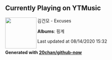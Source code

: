 ## Currently Playing on YTMusic

[<img align="left" width="100" src="https://lh3.googleusercontent.com/S0WUlTNEY2LUObVdmU2L01V9NowN3FGewn84UiPBLuDKnWCG14var02owLk4J1LbKuGG-JBzdYiA9TPF">](https://music.youtube.com/channel/UC3M2IkAU3VrLfyMtVjp8pPA)

김건모 - Excuses

**Albums**: 핑계

Last updated at 08/14/2020 15:32

#### Generated with [20chan/github-now](https://github.com/20chan/github-now)


<!--
**20chan/20chan** is a ✨ _special_ ✨ repository because its `README.md` (this file) appears on your GitHub profile.

Here are some ideas to get you started:

- 🔭 I’m currently working on ...
- 🌱 I’m currently learning ...
- 👯 I’m looking to collaborate on ...
- 🤔 I’m looking for help with ...
- 💬 Ask me about ...
- 📫 How to reach me: ...
- 😄 Pronouns: ...
- ⚡ Fun fact: ...
-->
